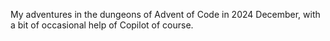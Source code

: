 My adventures in the dungeons of Advent of Code in 2024 December, with a bit of occasional help of Copilot of course.
